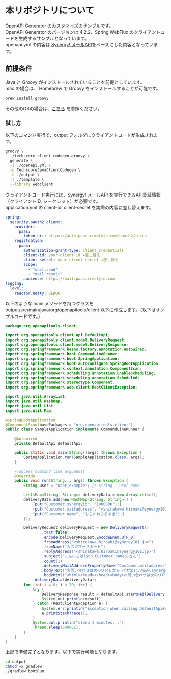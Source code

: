 # 本リポジトリについて

[OpenAPI Generator](https://github.com/OpenAPITools/openapi-generator) のカスタマイズのサンプルです。  
OpenAPI Generator のバージョンは 4.2.2、Spring WebFlux のクライアントコードを生成するサンプルとなっています。  
openapi.yml の内容は [Synergy! メールAPI](https://form.synergy-marketing.co.jp/mailapi_v1/openapi3.yml)をベースにした内容となっています。  

## 前提条件

Java と Groovy がインストールされていることを前提としています。  
mac の場合は、 Homebrew で Groovy をインストールすることが可能です。  

```bash
brew install groovy
```

その他のOSの場合は、[こちら](https://groovy-lang.org/install.html) を参照ください。

### 試し方

以下のコマンド実行で、output フォルダにクライアントコードが生成されます。  

```bash
groovy \
  ./techscore-client-codegen.groovy \
  generate \
  -i ./openapi.yml \
  -g TechscoreJavaClientCodegen \
  -o ./output \
  -t ./template \
  --library webclient
```

クライアントコード実行には、Synergy! メールAPI を実行できるAPI認証情報（クライアントID, シークレット）が必要です。  
application.yml の client-id, client-secret を実際の内容に差し替えます。  

```yaml
spring:
  security.oauth2.client:
    provider:
      paas:
        token-uri: https://auth.paas.crmstyle.com/oauth2/token
    registration:
      paas:
        authorization-grant-type: client_credentials
        client-id: your-client-id ★差し替え
        client-secret: your-client-secret ★差し替え
        scope:
          - "mail:send"
          - "mail:result"
        audience: https://mail.paas.crmstyle.com
logging:
  level:
    reactor.netty: DEBUG
```

以下のような main メソッドを持つクラスを output/src/main/java/org/openapitools/client 以下に作成します。（以下はサンプルコードです。）

```java
package org.openapitools.client;

import org.openapitools.client.api.DefaultApi;
import org.openapitools.client.model.DeliveryRequest;
import org.openapitools.client.model.DeliveryResponse;
import org.springframework.beans.factory.annotation.Autowired;
import org.springframework.boot.CommandLineRunner;
import org.springframework.boot.SpringApplication;
import org.springframework.boot.autoconfigure.SpringBootApplication;
import org.springframework.context.annotation.ComponentScan;
import org.springframework.scheduling.annotation.EnableScheduling;
import org.springframework.scheduling.annotation.Scheduled;
import org.springframework.stereotype.Component;
import org.springframework.web.client.RestClientException;

import java.util.ArrayList;
import java.util.HashMap;
import java.util.List;
import java.util.Map;

@SpringBootApplication
@ComponentScan(basePackages = "org.openapitools.client")
public class SampleApplication implements CommandLineRunner {

    @Autowired
    private DefaultApi defaultApi;

    public static void main(String[]args) throws Exception {
        SpringApplication.run(SampleApplication.class, args);
    }

    //access command line arguments
    @Override
    public void run(String... args) throws Exception {
        String user = "user_example"; // String | user name

        List<Map<String, String>> deliveryData = new ArrayList<>();
        deliveryData.add(new HashMap<String, String>() {
            {put("Customer.synergyid", "1000000");}
            {put("Customer.mailaddress", "<shirakawa.hiroaki@synergy101.jp>");}
            {put("Customer.name", "しらかわひろあき");}
        });

        DeliveryRequest deliveryRequest = new DeliveryRequest()
                .test(false)
                .encode(DeliveryRequest.EncodeEnum.UTF_8)
                .fromAddress("<shirakawa.hiroaki@synergy101.jp>")
                .fromName("カスタマーサポート")
                .replyAddress("<shirakawa.hiroaki@synergy101.jp>")
                .subject("こんにちは($db.Customer.name$)さん")
                .count(1)
                .deliveryMailAddressPropertyName("Customer.mailaddress")
                .bodyText("お問い合わせは次のＵＲＬから <https://www.synergy-marketing.co.jp>")
                .bodyHtml("<html><head></head><body>お問い合わせは次のＵＲＬから<a href=\"https://www.synergy-marketing.co.jp\" symccid=\"0\" symcc=\"true\">フォーム</a></body></html>")
            .deliveryData(deliveryData);
        for (int i = 0; i < 70; i++) {
            try {
                DeliveryResponse result = defaultApi.startMailDelivery(user, deliveryRequest).block();
                System.out.println(result);
            } catch (RestClientException e) {
                System.err.println("Exception when calling DefaultApi#createMailDeliverySetting");
                e.printStackTrace();
            }
            System.out.println("sleep 1 minutes...");
            Thread.sleep(60000L);
        }
    }
}
```

上記で準備完了となります。以下で実行可能となります。

```bash
cd output
chmod +x gradlew
./gradlew bootRun
```
